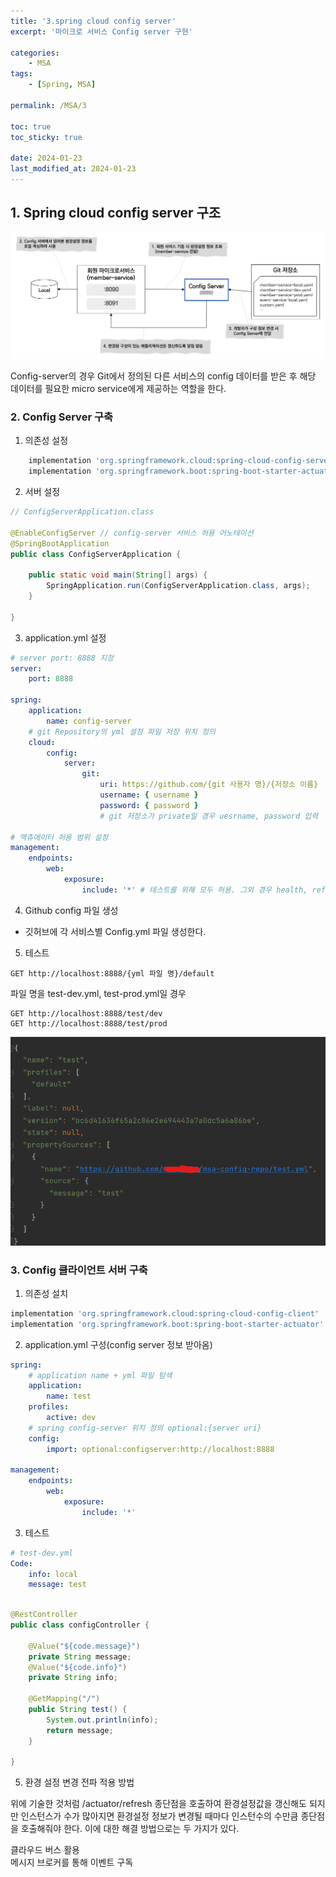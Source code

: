 ```yaml
---
title: '3.spring cloud config server'
excerpt: '마이크로 서비스 Config server 구현'

categories:
    - MSA
tags:
    - [Spring, MSA]

permalink: /MSA/3

toc: true
toc_sticky: true

date: 2024-01-23
last_modified_at: 2024-01-23
---
```


## 1. Spring cloud config server 구조

<img src="/assets/images/msa/3-1.png">

Config-server의 경우 Git에서 정의된 다른 서비스의 config 데이터를 받은 후 해당 데이터를 필요한 micro service에게 제공하는 역할을 한다.

### 2. Config Server 구축

1. 의존성 설정

```gradle
    implementation 'org.springframework.cloud:spring-cloud-config-server'
    implementation 'org.springframework.boot:spring-boot-starter-actuator:3.1.2'
```

2. 서버 설정

```java
// ConfigServerApplication.class

@EnableConfigServer // config-server 서비스 허용 어노테이션
@SpringBootApplication
public class ConfigServerApplication {

    public static void main(String[] args) {
        SpringApplication.run(ConfigServerApplication.class, args);
    }

}
```

3. application.yml 설정

```yml
# server port: 8888 지정
server:
    port: 8888

spring:
    application:
        name: config-server
    # git Repository의 yml 설정 파일 저장 위치 정의
    cloud:
        config:
            server:
                git:
                    uri: https://github.com/{git 사용자 명}/{저장소 이름}
                    username: { username }
                    password: { password }
                    # git 저장소가 private일 경우 uesrname, password 입력

# 액츄에이터 허용 범위 설정
management:
    endpoints:
        web:
            exposure:
                include: '*' # 테스트를 위해 모두 허용. 그외 경우 health, refresh 활성화
```

4. Github config 파일 생성

-   깃허브에 각 서비스별 Config.yml 파일 생성한다.

5. 테스트

```
GET http://localhost:8888/{yml 파일 명}/default
```

파일 명을 test-dev.yml, test-prod.yml일 경우

```
GET http://localhost:8888/test/dev
GET http://localhost:8888/test/prod
```

<img src="/assets/images/msa/3-2.png">

### 3. Config 클라이언트 서버 구축

1. 의존성 설치

```gradle
implementation 'org.springframework.cloud:spring-cloud-config-client'
implementation 'org.springframework.boot:spring-boot-starter-actuator'
```

2. application.yml 구성(config server 정보 받아옴)

```yml
spring:
    # application name + yml 파일 탐색
    application:
        name: test
    profiles:
        active: dev
    # spring config-server 위치 정의 optional:{server uri}
    config:
        import: optional:configserver:http://localhost:8888

management:
    endpoints:
        web:
            exposure:
                include: '*'
```

3. 테스트

```yml
# test-dev.yml
Code:
    info: local
    message: test
```

```java

@RestController
public class configController {

    @Value("${code.message}")
    private String message;
    @Value("${code.info}")
    private String info;

    @GetMapping("/")
    public String test() {
        System.out.println(info);
        return message;
    }

}
```

5. 환경 설정 변경 전파 적용 방법

위에 기술한 것처럼 /actuator/refresh 종단점을 호출하여 환경설정값을 갱신해도 되지만 인스턴스가 수가 많아지면 환경설정 정보가 변경될 때마다 인스턴수의 수만큼 종단점을 호출해줘야 한다. 이에 대한 해결 방법으로는 두 가지가 있다.

클라우드 버스 활용  
메시지 브로커를 통해 이벤트 구독

 <!-- <img src="/assets/images/Kafka/1-4.png"> -->
